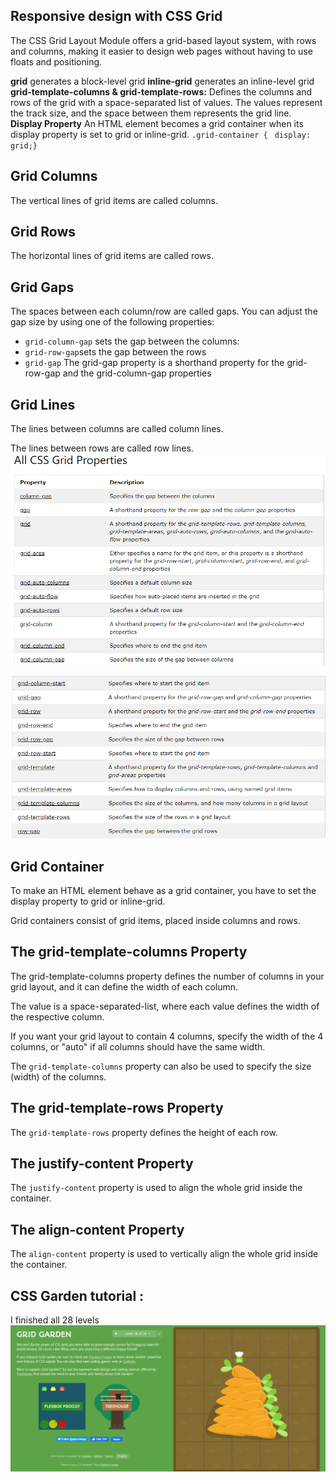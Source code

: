  ## Responsive design with CSS Grid
The CSS Grid Layout Module offers a grid-based layout system, with rows and columns, making it easier to design web pages without having to use floats and positioning.

  **grid**  generates a block-level grid
**inline-grid** generates an inline-level grid
 **grid-template-columns & grid-template-rows:** Defines the columns and rows of the grid with a space-separated list of values. The values represent the track size, and the space between them represents the grid line.  
  **Display Property**
An HTML element becomes a grid container when its display property is set to grid or inline-grid.
`.grid-container {`
 ` display: grid;}`

## Grid Columns
The vertical lines of grid items are called columns.
## Grid Rows
The horizontal lines of grid items are called rows.

## Grid Gaps
The spaces between each column/row are called gaps.
You can adjust the gap size by using one of the following properties:

* `grid-column-gap` sets the gap between the columns:
* `grid-row-gap`sets the gap between the rows
* `grid-gap` The grid-gap property is a shorthand property for the grid-row-gap and the grid-column-gap properties

## Grid Lines
The lines between columns are called column lines.

The lines between rows are called row lines.
 ![](grid.png)

![](griddd.png)

## Grid Container
To make an HTML element behave as a grid container, you have to set the display property to grid or inline-grid.

Grid containers consist of grid items, placed inside columns and rows.

## The grid-template-columns Property
The grid-template-columns property defines the number of columns in your grid layout, and it can define the width of each column.

The value is a space-separated-list, where each value defines the width of the respective column.

If you want your grid layout to contain 4 columns, specify the width of the 4 columns, or "auto" if all columns should have the same width.

The `grid-template-columns` property can also be used to specify the size (width) of the columns.

## The grid-template-rows Property
The `grid-template-rows` property defines the height of each row.

## The justify-content Property
The `justify-content` property is used to align the whole grid inside the container.

## The align-content Property

The `align-content` property is used to vertically align the whole grid inside the container.
## CSS Garden tutorial :

I finished all 28 levels 
![pic](hhh.png)
